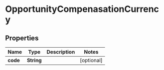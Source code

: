 

# OpportunityCompenasationCurrency


## Properties

| Name | Type | Description | Notes |
|------------ | ------------- | ------------- | -------------|
|**code** | **String** |  |  [optional] |



